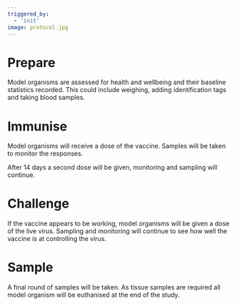 ```yaml
---
triggered_by:
  - 'init'
image: protocol.jpg
---
```


# Prepare

Model organisms are assessed for health and wellbeing and their baseline statistics recorded. This could include weighing, adding identification tags and taking blood samples.

# Immunise

Model organisms will receive a dose of the vaccine. Samples will be taken to monitor the responses.

After 14 days a second dose will be given, monitoring and sampling will continue.

# Challenge

If the vaccine appears to be working, model organisms will be given a dose of the live virus. Sampling and monitoring will continue to see how well the vaccine is at controlling the virus.

# Sample

A final round of samples will be taken. As tissue samples are required all model organism will be euthanised at the end of the study.
